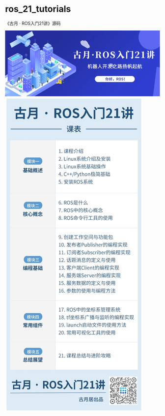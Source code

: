 # ros_21_tutorials
《古月 · ROS入门21讲》源码

![ros_21_tutorials](docs/ros_21_tutorials.png)
![ros_21_tutorials_schedule](docs/ros_21_tutorials_schedule.jpg)


